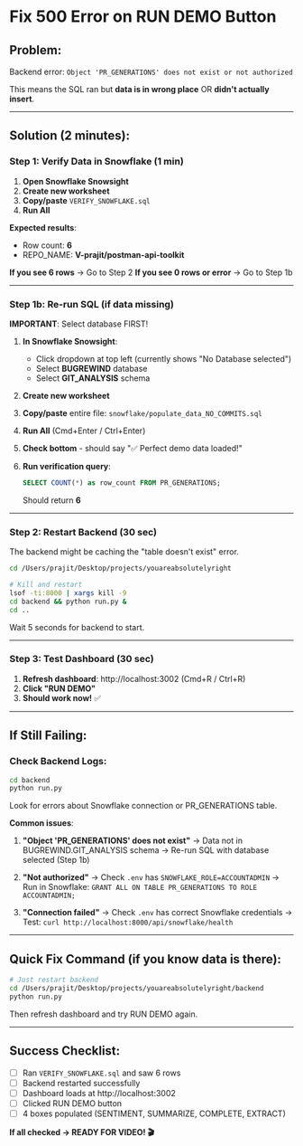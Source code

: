 # Fix 500 Error on RUN DEMO Button

## Problem:
Backend error: `Object 'PR_GENERATIONS' does not exist or not authorized`

This means the SQL ran but **data is in wrong place** OR **didn't actually insert**.

---

## Solution (2 minutes):

### Step 1: Verify Data in Snowflake (1 min)

1. **Open Snowflake Snowsight**
2. **Create new worksheet**
3. **Copy/paste** `VERIFY_SNOWFLAKE.sql`
4. **Run All**

**Expected results**:
- Row count: **6**
- REPO_NAME: **V-prajit/postman-api-toolkit**

**If you see 6 rows** → Go to Step 2
**If you see 0 rows or error** → Go to Step 1b

---

### Step 1b: Re-run SQL (if data missing)

**IMPORTANT**: Select database FIRST!

1. **In Snowflake Snowsight**:
   - Click dropdown at top left (currently shows "No Database selected")
   - Select **BUGREWIND** database
   - Select **GIT_ANALYSIS** schema

2. **Create new worksheet**

3. **Copy/paste** entire file: `snowflake/populate_data_NO_COMMITS.sql`

4. **Run All** (Cmd+Enter / Ctrl+Enter)

5. **Check bottom** - should say "✅ Perfect demo data loaded!"

6. **Run verification query**:
   ```sql
   SELECT COUNT(*) as row_count FROM PR_GENERATIONS;
   ```
   Should return **6**

---

### Step 2: Restart Backend (30 sec)

The backend might be caching the "table doesn't exist" error.

```bash
cd /Users/prajit/Desktop/projects/youareabsolutelyright

# Kill and restart
lsof -ti:8000 | xargs kill -9
cd backend && python run.py &
cd ..
```

Wait 5 seconds for backend to start.

---

### Step 3: Test Dashboard (30 sec)

1. **Refresh dashboard**: http://localhost:3002 (Cmd+R / Ctrl+R)
2. **Click "RUN DEMO"**
3. **Should work now!** ✅

---

## If Still Failing:

### Check Backend Logs:

```bash
cd backend
python run.py
```

Look for errors about Snowflake connection or PR_GENERATIONS table.

**Common issues**:

1. **"Object 'PR_GENERATIONS' does not exist"**
   → Data not in BUGREWIND.GIT_ANALYSIS schema
   → Re-run SQL with database selected (Step 1b)

2. **"Not authorized"**
   → Check `.env` has `SNOWFLAKE_ROLE=ACCOUNTADMIN`
   → Run in Snowflake: `GRANT ALL ON TABLE PR_GENERATIONS TO ROLE ACCOUNTADMIN;`

3. **"Connection failed"**
   → Check `.env` has correct Snowflake credentials
   → Test: `curl http://localhost:8000/api/snowflake/health`

---

## Quick Fix Command (if you know data is there):

```bash
# Just restart backend
cd /Users/prajit/Desktop/projects/youareabsolutelyright/backend
python run.py
```

Then refresh dashboard and try RUN DEMO again.

---

## Success Checklist:

- [ ] Ran `VERIFY_SNOWFLAKE.sql` and saw 6 rows
- [ ] Backend restarted successfully
- [ ] Dashboard loads at http://localhost:3002
- [ ] Clicked RUN DEMO button
- [ ] 4 boxes populated (SENTIMENT, SUMMARIZE, COMPLETE, EXTRACT)

**If all checked → READY FOR VIDEO! 🎬**
